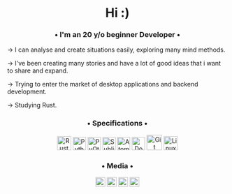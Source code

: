 <h1 align="center">Hi :)</h1>

<h3 align="center">• I'm an 20 y/o beginner Developer •</h3>

→ I can analyse and create situations easily, exploring many mind methods.

→ I've been creating many stories and have a lot of good ideas that i want to share and expand.

→ Trying to enter the market of desktop applications and backend development.

→ Studying Rust.

<h3 align= "center" >• Specifications •</h3>

<p align= "center"><img src= "https://www.nicepng.com/png/full/34-348422_community-spotlight-rust-programming-language.png" alt="Rust" width="32" height="32"/> <img src= "https://external-content.duckduckgo.com/iu/?u=http%3A%2F%2Flogos-download.com%2Fwp-content%2Fuploads%2F2016%2F10%2FPython_logo_icon.png&f=1&nofb=1" alt="Python" width="30" height="30"/> <img src= "https://upload.wikimedia.org/wikipedia/commons/thumb/0/0b/Qt_logo_2016.svg/1280px-Qt_logo_2016.svg.png" alt="PyQt5" width="30" height="30"/>
<img src= "https://cdn.worldvectorlogo.com/logos/sublime-text.svg" alt="Sublime" width="30" height="30"/>
<img src= "https://external-content.duckduckgo.com/iu/?u=https%3A%2F%2Fcdn.freebiesupply.com%2Flogos%2Flarge%2F2x%2Fatom-4-logo-png-transparent.png&f=1&nofb=1" alt="Atom" width="30" height="30"/> <img src="https://external-content.duckduckgo.com/iu/?u=https%3A%2F%2Fcdn.icon-icons.com%2Ficons2%2F2407%2FPNG%2F512%2Fdocker_icon_146192.png&f=1&nofb=1" alt="Docker" width="30" height="30"/> <img src= "https://external-content.duckduckgo.com/iu/?u=http%3A%2F%2Ffabric8.io%2Fpresentations%2Fdevnation-2014-intro%2Fimages%2Flogo-git.png&f=1&nofb=1" alt="Git" width = "35" height "35"/> <img src= "https://imagepng.org/pinguim-linux-tux-linux/pinguim-linux-tux/" alt="Linux" width="32" height="32"/> 

<h3 align="center"> • Media • </h3>

<p align="center">
<a href="https://steamcommunity.com/id/operaho/" target="blank"><img src="https://upload.wikimedia.org/wikipedia/commons/c/c1/Steam_Logo.png" alt="Steam" width="22" height="22"/></a>
<a href= "https://discordapp.com/users/543468415503826965" target="blank"><img src="https://logodownload.org/wp-content/uploads/2017/11/discord-logo-1-1.png" alt="Discord" width="22" height="22"/></a>
<a href="https://open.spotify.com/user/akv9ck5milvydoomndra25dvc" target="blank"><img src="https://upload.wikimedia.org/wikipedia/commons/1/19/Spotify_logo_without_text.svg" alt="Spotify" width="22" height="22"/></a>
 <a href="https://medium.com/@Operaho" target="blank"><img src="https://cdn.freebiesupply.com/images/large/2x/medium-icon-white-on-black.png" alt="Medium" width="22" height="22"/></a>
</p>



